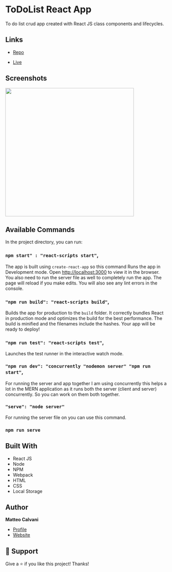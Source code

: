 # ToDoList React App

<p>To do list crud app created with React JS class components and lifecycles.</p>

## Links

- [Repo](https://github.com/1987mat/ToDoList_ReactJS 'Repo')

- [Live](https://1987mat.github.io/ToDoList_ReactJS 'Live View')

## Screenshots

<img src="https://user-images.githubusercontent.com/64235918/194169903-8db7af8d-1c24-4b1d-876a-5c7318a6d7d7.png" width="400"/>

## Available Commands

In the project directory, you can run:

### `npm start" : "react-scripts start"`,

The app is built using `create-react-app` so this command Runs the app in Development mode. Open [http://localhost:3000](http://localhost:3000) to view it in the browser. You also need to run the server file as well to completely run the app. The page will reload if you make edits.
You will also see any lint errors in the console.

### `"npm run build": "react-scripts build"`,

Builds the app for production to the `build` folder. It correctly bundles React in production mode and optimizes the build for the best performance. The build is minified and the filenames include the hashes. Your app will be ready to deploy!

### `"npm run test": "react-scripts test"`,

Launches the test runner in the interactive watch mode.

### `"npm run dev": "concurrently "nodemon server" "npm run start"`,

For running the server and app together I am using concurrently this helps a lot in the MERN application as it runs both the server (client and server) concurrently. So you can work on them both together.

### `"serve": "node server"`

For running the server file on you can use this command.

### `npm run serve`

## Built With

- React JS
- Node
- NPM
- Webpack
- HTML
- CSS
- Local Storage

## Author

**Matteo Calvani**

- [Profile](https://github.com/1987mat 'Matteo Calvani')
- [Website](https://1987mat.github.io/Portfolio_Site)

## 🤝 Support

Give a ⭐️ if you like this project! Thanks!
